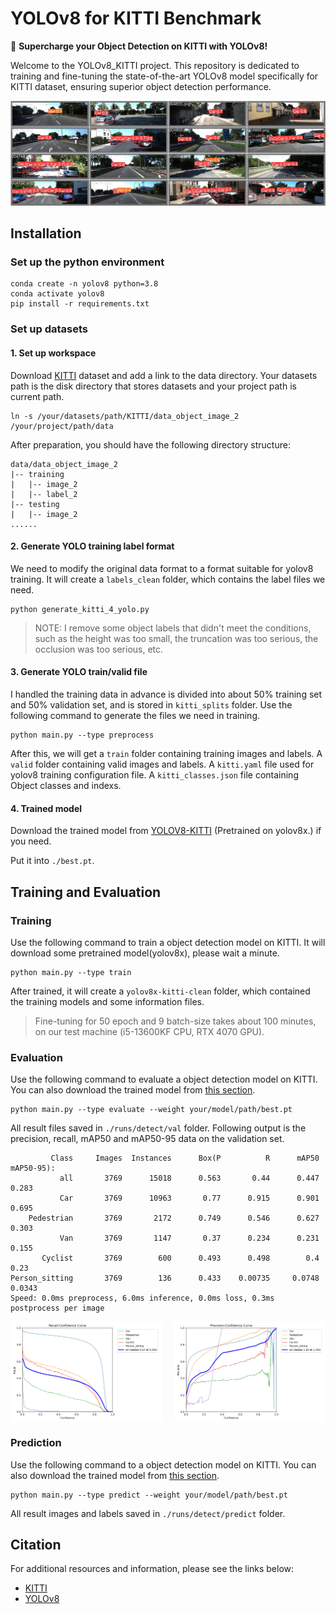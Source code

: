 # YOLOv8 for KITTI Benchmark 

🚀 **Supercharge your Object Detection on KITTI with YOLOv8!**

Welcome to the YOLOv8_KITTI project. This repository is dedicated to training and fine-tuning the state-of-the-art YOLOv8 model specifically for KITTI dataset, ensuring superior object detection performance.

![](./img/result.jpg)

## Installation

### Set up the python environment

```
conda create -n yolov8 python=3.8
conda activate yolov8
pip install -r requirements.txt
```

### Set up datasets

#### 1. Set up workspace
Download [KITTI](https://www.cvlibs.net/datasets/kitti/eval_object.php?obj_benchmark=3d) dataset and add a link to the data directory. Your datasets path is the disk directory that stores datasets and your project path is current path.
```
ln -s /your/datasets/path/KITTI/data_object_image_2 /your/project/path/data
```

After preparation, you should have the following directory structure: 
```
data/data_object_image_2
|-- training
|   |-- image_2
|   |-- label_2
|-- testing
|   |-- image_2
......
```
   
#### 2. Generate YOLO training label format
We need to modify the original data format to a format suitable for yolov8 training. It will create a `labels_clean` folder, which contains the label files we need.
```
python generate_kitti_4_yolo.py
```
>NOTE: I remove some object labels that didn't meet the conditions, such as the height was too small, the truncation was too serious, the occlusion was too serious, etc.


#### 3. Generate YOLO train/valid file
I handled the training data in advance is divided into about 50% training set and 50% validation set, and is stored in `kitti_splits` folder. Use the following command to generate the files we need in training.
```
python main.py --type preprocess
```
After this, we will get a `train` folder containing training images and labels. A `valid` folder containing valid images and labels. A `kitti.yaml` file used for yolov8 training configuration file. A `kitti_classes.json` file containing Object classes and indexs.

#### 4. Trained model

Download the trained model from [YOLOV8-KITTI](https://pan.baidu.com/s/1JcBUJ1wX43EOcV1ZtJa5eQ?pwd=7wq1) (Pretrained on yolov8x.) if you need.

Put it into `./best.pt`.

## Training and Evaluation

### Training
Use the following command to train a object detection model on KITTI. It will download some pretrained model(yolov8x), please wait a minute.
```
python main.py --type train
```
After trained, it will create a `yolov8x-kitti-clean` folder, which contained the training models and some information files.
>Fine-tuning for 50 epoch and 9 batch-size takes about 100 minutes, on our test machine (i5-13600KF CPU, RTX 4070 GPU).



### Evaluation
Use the following command to evaluate a object detection model on KITTI. You can also download the trained model from [this section](#4.-trained-model).
```
python main.py --type evaluate --weight your/model/path/best.pt
```

All result files saved in `./runs/detect/val` folder. Following output is the precision, recall, mAP50 and mAP50-95 data on the validation set.
```
         Class     Images  Instances      Box(P          R      mAP50  mAP50-95):
           all       3769      15018      0.563       0.44      0.447      0.283
           Car       3769      10963       0.77      0.915      0.901      0.695
    Pedestrian       3769       2172      0.749      0.546      0.627      0.303
           Van       3769       1147       0.37      0.234      0.231      0.155
       Cyclist       3769        600      0.493      0.498        0.4       0.23
Person_sitting       3769        136      0.433    0.00735     0.0748     0.0343
Speed: 0.0ms preprocess, 6.0ms inference, 0.0ms loss, 0.3ms postprocess per image
```

<div style="display: flex; justify-content: space-between;">
    <img src="./img/R_curve.png" alt="Image 1" width="48%">
    <img src="./img/P_curve.png" alt="Image 2" width="48%">
</div>

### Prediction
Use the following command to  a object detection model on KITTI. You can also download the trained model from [this section](#4.-trained-model).

```
python main.py --type predict --weight your/model/path/best.pt
```
All result images and labels saved in `./runs/detect/predict` folder.

## Citation

For additional resources and information, please see the links below:
- [KITTI](https://www.cvlibs.net/datasets/kitti/eval_object.php?obj_benchmark=3d)
- [YOLOv8](https://docs.ultralytics.com/zh/)
